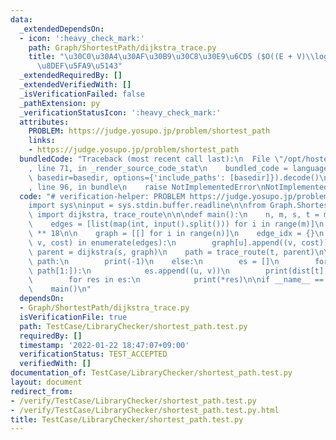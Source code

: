```yaml
---
data:
  _extendedDependsOn:
  - icon: ':heavy_check_mark:'
    path: Graph/ShortestPath/dijkstra_trace.py
    title: "\u30C0\u30A4\u30AF\u30B9\u30C8\u30E9\u6CD5 ($O((E + V)\\log V)$) + \u7D4C\
      \u8DEF\u5FA9\u5143"
  _extendedRequiredBy: []
  _extendedVerifiedWith: []
  _isVerificationFailed: false
  _pathExtension: py
  _verificationStatusIcon: ':heavy_check_mark:'
  attributes:
    PROBLEM: https://judge.yosupo.jp/problem/shortest_path
    links:
    - https://judge.yosupo.jp/problem/shortest_path
  bundledCode: "Traceback (most recent call last):\n  File \"/opt/hostedtoolcache/Python/3.10.2/x64/lib/python3.10/site-packages/onlinejudge_verify/documentation/build.py\"\
    , line 71, in _render_source_code_stat\n    bundled_code = language.bundle(stat.path,\
    \ basedir=basedir, options={'include_paths': [basedir]}).decode()\n  File \"/opt/hostedtoolcache/Python/3.10.2/x64/lib/python3.10/site-packages/onlinejudge_verify/languages/python.py\"\
    , line 96, in bundle\n    raise NotImplementedError\nNotImplementedError\n"
  code: "# verification-helper: PROBLEM https://judge.yosupo.jp/problem/shortest_path\n\
    import sys\ninput = sys.stdin.buffer.readline\n\nfrom Graph.ShortestPath.dijkstra_trace\
    \ import dijkstra, trace_route\n\n\ndef main():\n    n, m, s, t = map(int, input().split())\n\
    \    edges = [list(map(int, input().split())) for i in range(m)]\n    INF = 10\
    \ ** 18\n\n    graph = [[] for i in range(n)]\n    edge_idx = {}\n    for i, (u,\
    \ v, cost) in enumerate(edges):\n        graph[u].append((v, cost))\n\n    dist,\
    \ parent = dijkstra(s, graph)\n    path = trace_route(t, parent)\n\n    if not\
    \ path:\n        print(-1)\n    else:\n        es = []\n        for u, v in zip(path,\
    \ path[1:]):\n            es.append((u, v))\n        print(dist[t], len(es))\n\
    \        for res in es:\n            print(*res)\n\nif __name__ == '__main__':\n\
    \    main()\n"
  dependsOn:
  - Graph/ShortestPath/dijkstra_trace.py
  isVerificationFile: true
  path: TestCase/LibraryChecker/shortest_path.test.py
  requiredBy: []
  timestamp: '2022-01-22 18:47:07+09:00'
  verificationStatus: TEST_ACCEPTED
  verifiedWith: []
documentation_of: TestCase/LibraryChecker/shortest_path.test.py
layout: document
redirect_from:
- /verify/TestCase/LibraryChecker/shortest_path.test.py
- /verify/TestCase/LibraryChecker/shortest_path.test.py.html
title: TestCase/LibraryChecker/shortest_path.test.py
---
```

